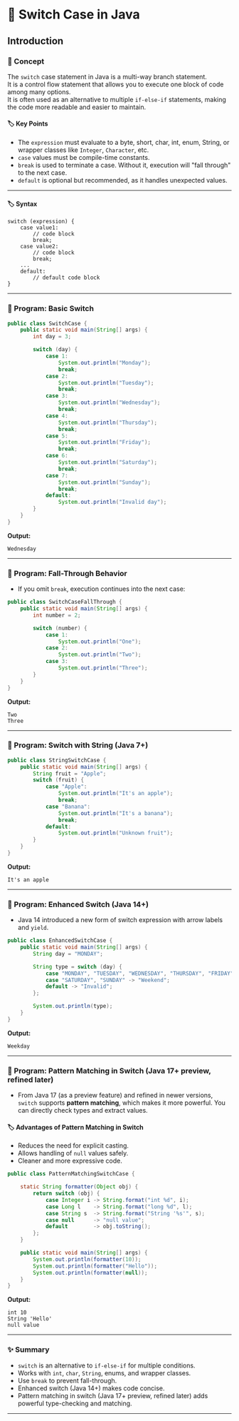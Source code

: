 # 🚀 Switch Case in Java

## Introduction

### 📘 Concept

The `switch` case statement in Java is a multi-way branch statement.  
It is a control flow statement that allows you to execute one block of code among many options.  
It is often used as an alternative to multiple `if-else-if` statements, making the code more readable and easier to maintain.

#### 🏷️ Key Points

- The `expression` must evaluate to a byte, short, char, int, enum, String, or wrapper classes like `Integer`, `Character`, etc.
- `case` values must be compile-time constants.
- `break` is used to terminate a case. Without it, execution will "fall through" to the next case.
- `default` is optional but recommended, as it handles unexpected values.
---

#### 🏷️ Syntax

```
switch (expression) {
    case value1:
        // code block
        break;
    case value2:
        // code block
        break;
    ...
    default:
        // default code block
}
```
---

### 📝 Program: Basic Switch

```java
public class SwitchCase {
    public static void main(String[] args) {
        int day = 3;

        switch (day) {
            case 1:
                System.out.println("Monday");
                break;
            case 2:
                System.out.println("Tuesday");
                break;
            case 3:
                System.out.println("Wednesday");
                break;
            case 4:
                System.out.println("Thursday");
                break;
            case 5:
                System.out.println("Friday");
                break;
            case 6:
                System.out.println("Saturday");
                break;
            case 7:
                System.out.println("Sunday");
                break;
            default:
                System.out.println("Invalid day");
        }
    }
}
```
**Output:**

```
Wednesday
```

---

### 📝 Program: Fall-Through Behavior

- If you omit `break`, execution continues into the next case:

```java
public class SwitchCaseFallThrough {
    public static void main(String[] args) {
        int number = 2;

        switch (number) {
            case 1:
                System.out.println("One");
            case 2:
                System.out.println("Two");
            case 3:
                System.out.println("Three");
        }
    }
}
```

**Output:**

```
Two
Three
```

---

### 📝 Program: Switch with String (Java 7+)

```java
public class StringSwitchCase {
    public static void main(String[] args) {
        String fruit = "Apple";
        switch (fruit) {
            case "Apple":
                System.out.println("It's an apple");
                break;
            case "Banana":
                System.out.println("It's a banana");
                break;
            default:
                System.out.println("Unknown fruit");
        }
    }
}
```

**Output:**

```
It's an apple
```

---

### 📝 Program: Enhanced Switch (Java 14+)

- Java 14 introduced a new form of switch expression with arrow labels and `yield`.

```java
public class EnhancedSwitchCase {
    public static void main(String[] args) {
        String day = "MONDAY";

        String type = switch (day) {
            case "MONDAY", "TUESDAY", "WEDNESDAY", "THURSDAY", "FRIDAY" -> "Weekday";
            case "SATURDAY", "SUNDAY" -> "Weekend";
            default -> "Invalid";
        };

        System.out.println(type);
    }
}
```

**Output:**

```
Weekday
```

---

### 📝 Program: Pattern Matching in Switch (Java 17+ preview, refined later)

- From Java 17 (as a preview feature) and refined in newer versions, `switch` supports **pattern matching**, which makes it more powerful. You can directly check types and extract values.

#### 🏷️ Advantages of Pattern Matching in Switch

* Reduces the need for explicit casting.
* Allows handling of `null` values safely.
* Cleaner and more expressive code.

```java
public class PatternMatchingSwitchCase {

    static String formatter(Object obj) {
        return switch (obj) {
            case Integer i -> String.format("int %d", i);
            case Long l    -> String.format("long %d", l);
            case String s  -> String.format("String '%s'", s);
            case null      -> "null value";
            default        -> obj.toString();
        };
    }

    public static void main(String[] args) {
        System.out.println(formatter(10));
        System.out.println(formatter("Hello"));
        System.out.println(formatter(null));
    }
}
```

**Output:**

```
int 10
String 'Hello'
null value
```

---

### ✨ Summary

* `switch` is an alternative to `if-else-if` for multiple conditions.
* Works with `int`, `char`, `String`, enums, and wrapper classes.
* Use `break` to prevent fall-through.
* Enhanced switch (Java 14+) makes code concise.
* Pattern matching in switch (Java 17+ preview, refined later) adds powerful type-checking and matching.

---
